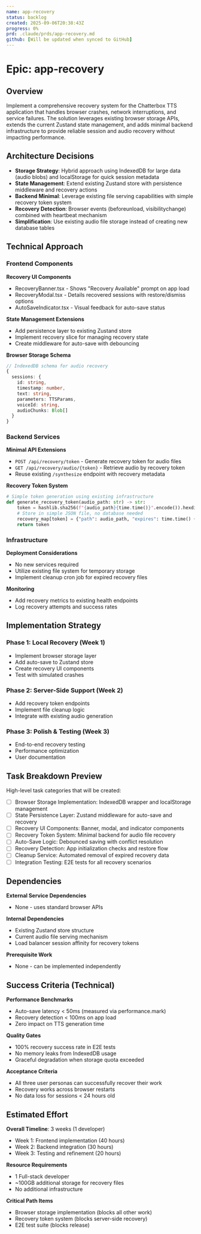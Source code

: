 ```yaml
---
name: app-recovery
status: backlog
created: 2025-09-06T20:38:43Z
progress: 0%
prd: .claude/prds/app-recovery.md
github: [Will be updated when synced to GitHub]
---
```


# Epic: app-recovery

## Overview

Implement a comprehensive recovery system for the Chatterbox TTS application that handles browser crashes, network interruptions, and service failures. The solution leverages existing browser storage APIs, extends the current Zustand state management, and adds minimal backend infrastructure to provide reliable session and audio recovery without impacting performance.

## Architecture Decisions

- **Storage Strategy**: Hybrid approach using IndexedDB for large data (audio blobs) and localStorage for quick session metadata
- **State Management**: Extend existing Zustand store with persistence middleware and recovery actions
- **Backend Minimal**: Leverage existing file serving capabilities with simple recovery token system
- **Recovery Detection**: Browser events (beforeunload, visibilitychange) combined with heartbeat mechanism
- **Simplification**: Use existing audio file storage instead of creating new database tables

## Technical Approach

### Frontend Components

**Recovery UI Components**
- RecoveryBanner.tsx - Shows "Recovery Available" prompt on app load
- RecoveryModal.tsx - Details recovered sessions with restore/dismiss options
- AutoSaveIndicator.tsx - Visual feedback for auto-save status

**State Management Extensions**
- Add persistence layer to existing Zustand store
- Implement recovery slice for managing recovery state
- Create middleware for auto-save with debouncing

**Browser Storage Schema**
```typescript
// IndexedDB schema for audio recovery
{
  sessions: {
    id: string,
    timestamp: number,
    text: string,
    parameters: TTSParams,
    voiceId: string,
    audioChunks: Blob[]
  }
}
```

### Backend Services

**Minimal API Extensions**
- `POST /api/recovery/token` - Generate recovery token for audio files
- `GET /api/recovery/audio/{token}` - Retrieve audio by recovery token
- Reuse existing `/synthesize` endpoint with recovery metadata

**Recovery Token System**
```python
# Simple token generation using existing infrastructure
def generate_recovery_token(audio_path: str) -> str:
    token = hashlib.sha256(f"{audio_path}{time.time()}".encode()).hexdigest()[:16]
    # Store in simple JSON file, no database needed
    recovery_map[token] = {"path": audio_path, "expires": time.time() + 86400}
    return token
```

### Infrastructure

**Deployment Considerations**
- No new services required
- Utilize existing file system for temporary storage
- Implement cleanup cron job for expired recovery files

**Monitoring**
- Add recovery metrics to existing health endpoints
- Log recovery attempts and success rates

## Implementation Strategy

### Phase 1: Local Recovery (Week 1)
- Implement browser storage layer
- Add auto-save to Zustand store
- Create recovery UI components
- Test with simulated crashes

### Phase 2: Server-Side Support (Week 2)
- Add recovery token endpoints
- Implement file cleanup logic
- Integrate with existing audio generation

### Phase 3: Polish & Testing (Week 3)
- End-to-end recovery testing
- Performance optimization
- User documentation

## Task Breakdown Preview

High-level task categories that will be created:
- [ ] Browser Storage Implementation: IndexedDB wrapper and localStorage management
- [ ] State Persistence Layer: Zustand middleware for auto-save and recovery
- [ ] Recovery UI Components: Banner, modal, and indicator components
- [ ] Recovery Token System: Minimal backend for audio file recovery
- [ ] Auto-Save Logic: Debounced saving with conflict resolution
- [ ] Recovery Detection: App initialization checks and restore flow
- [ ] Cleanup Service: Automated removal of expired recovery data
- [ ] Integration Testing: E2E tests for all recovery scenarios

## Dependencies

**External Service Dependencies**
- None - uses standard browser APIs

**Internal Dependencies**
- Existing Zustand store structure
- Current audio file serving mechanism
- Load balancer session affinity for recovery tokens

**Prerequisite Work**
- None - can be implemented independently

## Success Criteria (Technical)

**Performance Benchmarks**
- Auto-save latency < 50ms (measured via performance.mark)
- Recovery detection < 100ms on app load
- Zero impact on TTS generation time

**Quality Gates**
- 100% recovery success rate in E2E tests
- No memory leaks from IndexedDB usage
- Graceful degradation when storage quota exceeded

**Acceptance Criteria**
- All three user personas can successfully recover their work
- Recovery works across browser restarts
- No data loss for sessions < 24 hours old

## Estimated Effort

**Overall Timeline**: 3 weeks (1 developer)
- Week 1: Frontend implementation (40 hours)
- Week 2: Backend integration (30 hours)
- Week 3: Testing and refinement (20 hours)

**Resource Requirements**
- 1 Full-stack developer
- ~100GB additional storage for recovery files
- No additional infrastructure

**Critical Path Items**
- Browser storage implementation (blocks all other work)
- Recovery token system (blocks server-side recovery)
- E2E test suite (blocks release)